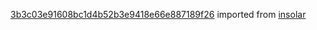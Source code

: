 [3b3c03e91608bc1d4b52b3e9418e66e887189f26](https://github.com/insolar/insolar/commit/3b3c03e91608bc1d4b52b3e9418e66e887189f26) imported from [insolar](https://github.com/insolar/insolar)
